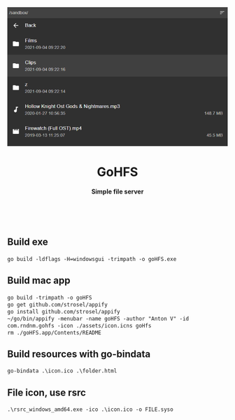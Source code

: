 <div align="center">
	<img src="assets/screenshot1.png" alt=""/>
	<h1>GoHFS</h1>
	<p>
		<b>Simple file server</b>
	</p>
	<br>
	<br>
	<br>
</div>

Build exe
---
````
go build -ldflags -H=windowsgui -trimpath -o goHFS.exe
````

Build mac app
---
```
go build -trimpath -o goHFS
go get github.com/strosel/appify
go install github.com/strosel/appify
~/go/bin/appify -menubar -name goHFS -author "Anton V" -id com.rndnm.gohfs -icon ./assets/icon.icns goHfs
rm ./goHFS.app/Contents/README
```

Build resources with go-bindata
---
````
go-bindata .\icon.ico .\folder.html
````

File icon, use rsrc 
---
````
.\rsrc_windows_amd64.exe -ico .\icon.ico -o FILE.syso
````
